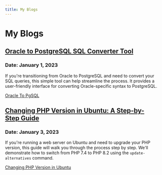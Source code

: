 ```yaml
---
title: My Blogs
---
```

# My Blogs

## [Oracle to PostgreSQL SQL Converter Tool](../blog/oracletopgsql.md)

### Date: January 1, 2023

If you're transitioning from Oracle to PostgreSQL and need to convert your SQL queries, this simple tool can help streamline the process. It provides a user-friendly interface for converting Oracle-specific syntax to PostgreSQL.

[Oracle To PgSQL](../blog/oracletopgsql.md)

## [Changing PHP Version in Ubuntu: A Step-by-Step Guide](../blog/change-php-version-in-ubuntu.md)

### Date: January 3, 2023

If you're running a web server on Ubuntu and need to upgrade your PHP version, this guide will walk you through the process step by step. We'll demonstrate how to switch from PHP 7.4 to PHP 8.2 using the `update-alternatives` command.

[Changing PHP Version in Ubuntu](../blog/change-php-version-in-ubuntu.md)
